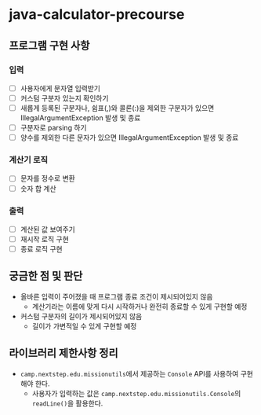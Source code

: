 # java-calculator-precourse
## 프로그램 구현 사항
### 입력
- [ ] 사용자에게 문자열 입력받기
- [ ] 커스텀 구분자 있는지 확인하기
- [ ] 새롭게 등록된 구분자나, 쉼표(,)와 콜론(:)을 제외한 구분자가 있으면 IllegalArgumentException 발생 및 종료
- [ ] 구분자로 parsing 하기
- [ ] 양수를 제외한 다른 문자가 있으면 IllegalArgumentException 발생 및 종료

### 계산기 로직
- [ ] 문자를 정수로 변환
- [ ] 숫자 합 계산

### 출력
- [ ] 계산된 값 보여주기
- [ ] 재시작 로직 구현
- [ ] 종료 로직 구현 

## 궁금한 점 및 판단
- 올바른 입력이 주어졌을 때 프로그램 종료 조건이 제시되어있지 않음
  - 계산기라는 이름에 맞게 다시 시작하거나 완전히 종료할 수 있게 구현할 예정
- 커스텀 구분자의 길이가 제시되어있지 않음
  - 길이가 가변적일 수 있게 구현할 예정

## 라이브러리 제한사항 정리
- ```camp.nextstep.edu.missionutils```에서 제공하는 ```Console``` API를 사용하여 구현해야 한다.
  - 사용자가 입력하는 값은 ```camp.nextstep.edu.missionutils.Console```의 ```readLine()```을 활용한다.
